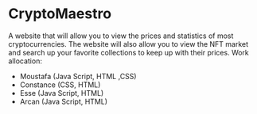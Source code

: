 # CryptoMaestro
A website that will allow you to view the prices and statistics of most cryptocurrencies. The website will also allow you to view the NFT market and search up your favorite collections to keep up with their prices.
Work allocation:
- Moustafa (Java Script, HTML ,CSS)
- Constance (CSS, HTML)
- Esse (Java Script, HTML)
- Arcan (Java Script, HTML)
